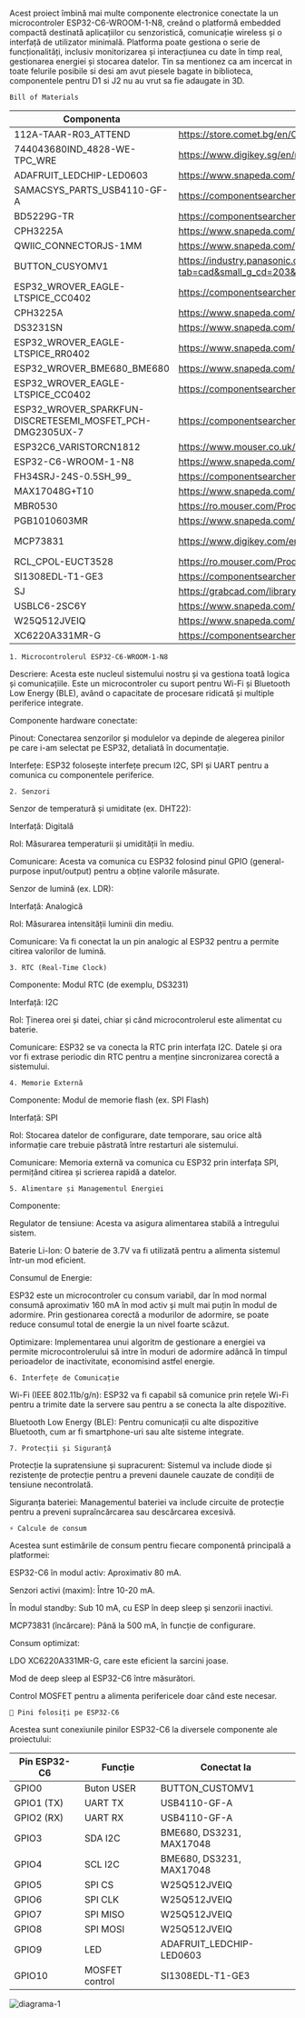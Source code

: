 Acest proiect îmbină mai multe componente electronice conectate la un microcontroler ESP32-C6-WROOM-1-N8, creând o platformă embedded compactă destinată aplicațiilor cu senzoristică, comunicație wireless și o interfață de utilizator minimală. Platforma poate gestiona o serie de funcționalități, inclusiv monitorizarea și interacțiunea cu date în timp real, gestionarea energiei și stocarea datelor.
Tin sa mentionez ca am incercat in toate felurile posibile si desi am avut piesele bagate in biblioteca, componentele pentru D1 si J2 nu au vrut sa fie adaugate in 3D.

    Bill of Materials
|Componenta	|Link|	Datasheet|
|-----------|-----------------|---------------|
|112A-TAAR-R03_ATTEND |	https://store.comet.bg/en/Catalogue/Product/43497/ |	https://store.comet.bg/en/Catalogue/Product/43497/ |
|744043680IND_4828-WE-TPC_WRE |	https://www.digikey.sg/en/models/1638515 |	https://www.we-online.com/components/products/datasheet/744043680.pdf |
|ADAFRUIT_LEDCHIP-LED0603 |	https://www.snapeda.com/parts/KP-1608SURCK/Kingbright/view-part/?ref=search&t=LED%200603 |	https://www.snapeda.com/parts/KP-1608SURCK/Kingbright/datasheet/ |  
|SAMACSYS_PARTS_USB4110-GF-A|	https://componentsearchengine.com/part-view/USB4110-GF-A/GCT%20(GLOBAL%20CONNECTOR%20TECHNOLOGY) |	https://gct.co/files/drawings/usb4110.pdf |
|BD5229G-TR|	https://componentsearchengine.com/part-view/BD5229G-TR/ROHM%20Semiconductor |	https://datasheet.datasheetarchive.com/originals/distributors/Datasheets_SAMA/f2b9741ef86007909f138d561a359946.pdf |
|CPH3225A|	https://www.snapeda.com/parts/CPH3225A/Seiko+Instruments/view-part/?ref=eda |	https://www.snapeda.com/parts/CPH3225A/Seiko%20Instruments/datasheet/ |
|QWIIC_CONNECTORJS-1MM|	https://www.snapeda.com/parts/PRT-14417/SparkFun/view-part/ |	https://www.snapeda.com/parts/PRT-14417/SparkFun%20Electronics/datasheet/ |
|BUTTON_CUSYOMV1|	https://industry.panasonic.com/global/en/downloads?tab=cad&small_g_cd=203&part_no=EVQPUJ02K&q=RVZRUFVKMDJLJTdDMTMlN0MyMDMlN0MzNDU5JTdDMSU3QyU3QyU3Q2ZhbHNl	| https://industry.panasonic.com/global/en/downloads?tab=catalog&small_g_cd=203&part_no=EVQPUJ02K&q=RVZRUFVKMDJLJTdDMTMlN0MyMDMlN0MzNDU5JTdDMSU3QyU3QzIlN0NmYWxzZQ%3D%3D |
|ESP32_WROVER_EAGLE-LTSPICE_CC0402|	https://componentsearchengine.com/part-view/CC0402MRX5R5BB106/YAGEO |	https://componentsearchengine.com/Datasheets/2/CC0402MRX5R5BB106.pdf |
|CPH3225A|	https://www.snapeda.com/parts/CPH3225A/Seiko+Instruments/view-part/?ref=eda |	https://www.snapeda.com/parts/CPH3225A/Seiko%20Instruments/datasheet/ |
|DS3231SN|	https://www.snapeda.com/parts/DS3231SN%23/Analog+Devices/view-part/?ref=eda |	https://www.snapeda.com/parts/DS3231SN%23/Analog%20Devices/datasheet/ |
|ESP32_WROVER_EAGLE-LTSPICE_RR0402|	https://www.snapeda.com/parts/RC0402FR-07226RL/Yageo/view-part/	| https://www.snapeda.com/parts/RC0402FR-07226RL/Yageo/datasheet/ |
|ESP32_WROVER_BME680_BME680|	https://www.snapeda.com/parts/BME680/Bosch/view-part/?welcome=home |	https://www.snapeda.com/parts/BME680/Bosch%20Sensortec/datasheet/ |
|ESP32_WROVER_EAGLE-LTSPICE_CC0402|	https://componentsearchengine.com/Datasheets/2/CC0402MRX5R5BB106.pdf |	https://componentsearchengine.com/part-view/CC0402MRX5R5BB106/YAGEO |
|ESP32_WROVER_SPARKFUN-DISCRETESEMI_MOSFET_PCH-DMG2305UX-7|	https://componentsearchengine.com/part-view/DMG2305UX-7/Diodes%20Incorporated |	https://www.diodes.com//assets/Datasheets/DMG2305UX.pdf |
|ESP32C6_VARISTORCN1812|	https://www.mouser.co.uk/ProductDetail/EPCOS-TDK/B72520T0350K062?qs=dEfas%2FXlABIszF52uu7vrg%3D%3D	| https://www.tdk-electronics.tdk.com/inf/75/db/CTVS_14/Surge_protection_series.pdf |
|ESP32-C6-WROOM-1-N8| 	https://www.snapeda.com/parts/ESP32-C6-WROOM-1-N8/Espressif+Systems/view-part/?ref=eda |	https://www.snapeda.com/parts/ESP32-C6-WROOM-1-N8/Espressif%20Systems/datasheet/ |
|FH34SRJ-24S-0.5SH_99_ |	https://componentsearchengine.com/part-view/XC6220A331MR-G/Torex	| https://product.torexsemi.com/system/files/series/xc6220.pdf |
|MAX17048G+T10|	https://www.snapeda.com/parts/MAX17048G+T10/Analog+Devices/view-part/?ref=eda |	https://www.snapeda.com/parts/MAX17048G+T10/Analog%20Devices/datasheet/ |
|MBR0530|	https://ro.mouser.com/ProductDetail/KYOCERA-AVX/SD0805S020S1R0?qs=jCA%252BPfw4LHbpkAoSnwrdjw%3D%3D |	https://ro.mouser.com/datasheet/2/40/schottky-3165252.pdf |
|PGB1010603MR|	https://www.snapeda.com/parts/PGB1010603MR/Littelfuse/view-part/?ref=eda |	https://www.snapeda.com/parts/PGB1010603MR/Littelfuse%20Inc./datasheet/ |
|MCP73831 |	https://www.digikey.com/en/models/1874108 |	https://ww1.microchip.com/downloads/aemDocuments/documents/APID/ProductDocuments/DataSheets/MCP73831-Family-Data-Sheet-DS20001984H.pdf |
|RCL_CPOL-EUCT3528|	https://ro.mouser.com/ProductDetail/Vishay-Sprague/TR3B106K025C1300?qs=jCGqFXxTmLdffnuDkXzk1g%3D%3D |	https://www.vishay.com/docs/40080/tr3.pdf |
|SI1308EDL-T1-GE3|	https://componentsearchengine.com/part-view/SI1308EDL-T1-GE3/Vishay	| https://componentsearchengine.com/Datasheets/1/SI1308EDL-T1-GE3.pdf |
| SJ |	https://grabcad.com/library/solder-jumpers-1 | 
|USBLC6-2SC6Y |	https://www.snapeda.com/parts/USBLC6-2SC6Y/STMicroelectronics/view-part/?ref=eda	| https://www.snapeda.com/parts/USBLC6-2SC6Y/STMicroelectronics/datasheet/ |
|W25Q512JVEIQ|	https://www.snapeda.com/parts/W25Q512JVEIQ/Winbond+Electronics/view-part/?ref=eda |	https://www.snapeda.com/parts/W25Q512JVEIQ/Winbond%20Electronics/datasheet/ |
|XC6220A331MR-G|	https://componentsearchengine.com/part-view/XC6220A331MR-G/Torex |	https://product.torexsemi.com/system/files/series/xc6220.pdf|

    1. Microcontrolerul ESP32-C6-WROOM-1-N8
Descriere: Acesta este nucleul sistemului nostru și va gestiona toată logica și comunicațiile. Este un microcontroler cu suport pentru Wi-Fi și Bluetooth Low Energy (BLE), având o capacitate de procesare ridicată și multiple periferice integrate.

Componente hardware conectate:

Pinout: Conectarea senzorilor și modulelor va depinde de alegerea pinilor pe care i-am selectat pe ESP32, detaliată în documentație.

Interfețe: ESP32 folosește interfețe precum I2C, SPI și UART pentru a comunica cu componentele periferice.

    2. Senzori
Senzor de temperatură și umiditate (ex. DHT22):

Interfață: Digitală

Rol: Măsurarea temperaturii și umidității în mediu.

Comunicare: Acesta va comunica cu ESP32 folosind pinul GPIO (general-purpose input/output) pentru a obține valorile măsurate.

Senzor de lumină (ex. LDR):

Interfață: Analogică

Rol: Măsurarea intensității luminii din mediu.

Comunicare: Va fi conectat la un pin analogic al ESP32 pentru a permite citirea valorilor de lumină.

    3. RTC (Real-Time Clock)
Componente: Modul RTC (de exemplu, DS3231)

Interfață: I2C

Rol: Ținerea orei și datei, chiar și când microcontrolerul este alimentat cu baterie.

Comunicare: ESP32 se va conecta la RTC prin interfața I2C. Datele și ora vor fi extrase periodic din RTC pentru a menține sincronizarea corectă a sistemului.

    4. Memorie Externă
Componente: Modul de memorie flash (ex. SPI Flash)

Interfață: SPI

Rol: Stocarea datelor de configurare, date temporare, sau orice altă informație care trebuie păstrată între restarturi ale sistemului.

Comunicare: Memoria externă va comunica cu ESP32 prin interfața SPI, permițând citirea și scrierea rapidă a datelor.

    5. Alimentare și Managementul Energiei
Componente:

Regulator de tensiune: Acesta va asigura alimentarea stabilă a întregului sistem.

Baterie Li-Ion: O baterie de 3.7V va fi utilizată pentru a alimenta sistemul într-un mod eficient.

Consumul de Energie:

ESP32 este un microcontroler cu consum variabil, dar în mod normal consumă aproximativ 160 mA în mod activ și mult mai puțin în modul de adormire. Prin gestionarea corectă a modurilor de adormire, se poate reduce consumul total de energie la un nivel foarte scăzut.

Optimizare: Implementarea unui algoritm de gestionare a energiei va permite microcontrolerului să intre în moduri de adormire adâncă în timpul perioadelor de inactivitate, economisind astfel energie.

    6. Interfețe de Comunicație
Wi-Fi (IEEE 802.11b/g/n): ESP32 va fi capabil să comunice prin rețele Wi-Fi pentru a trimite date la servere sau pentru a se conecta la alte dispozitive.

Bluetooth Low Energy (BLE): Pentru comunicații cu alte dispozitive Bluetooth, cum ar fi smartphone-uri sau alte sisteme integrate.

    7. Protecții și Siguranță
Protecție la supratensiune și supracurent: Sistemul va include diode și rezistențe de protecție pentru a preveni daunele cauzate de condiții de tensiune necontrolată.

Siguranța bateriei: Managementul bateriei va include circuite de protecție pentru a preveni supraîncărcarea sau descărcarea excesivă.

    ⚡ Calcule de consum
Acestea sunt estimările de consum pentru fiecare componentă principală a platformei:

ESP32-C6 în modul activ: Aproximativ 80 mA.

Senzori activi (maxim): Între 10-20 mA.

În modul standby: Sub 10 mA, cu ESP în deep sleep și senzorii inactivi.

MCP73831 (încărcare): Până la 500 mA, în funcție de configurare.

Consum optimizat:

LDO XC6220A331MR-G, care este eficient la sarcini joase.

Mod de deep sleep al ESP32-C6 între măsurători.

Control MOSFET pentru a alimenta perifericele doar când este necesar.

    🔌 Pini folosiți pe ESP32-C6
Acestea sunt conexiunile pinilor ESP32-C6 la diversele componente ale proiectului:

|Pin ESP32-C6 |	Funcție	  |   Conectat la|
|-----------|--------------|-------------|  
|GPIO0   	  |  Buton USER	|    BUTTON_CUSTOMV1|
|GPIO1 (TX)  |	UART TX	     |   USB4110-GF-A|
|GPIO2 (RX)	 |   UART RX	  |      USB4110-GF-A|
|GPIO3	       | SDA I2C	  |      BME680, DS3231, MAX17048|
|GPIO4	      |  SCL I2C	  |      BME680, DS3231, MAX17048|
|GPIO5	       | SPI CS	      |  W25Q512JVEIQ|
|GPIO6	      |  SPI CLK	  |      W25Q512JVEIQ|
|GPIO7	      |  SPI MISO	  |  W25Q512JVEIQ|
|GPIO8	      |  SPI MOSI	  |  W25Q512JVEIQ|
|GPIO9	      |  LED	      |      ADAFRUIT_LEDCHIP-LED0603|
|GPIO10	      |  MOSFET control |	SI1308EDL-T1-GE3|

![diagrama-1](https://github.com/user-attachments/assets/5c680e25-e701-4353-96a0-fe26028e1a4b)
